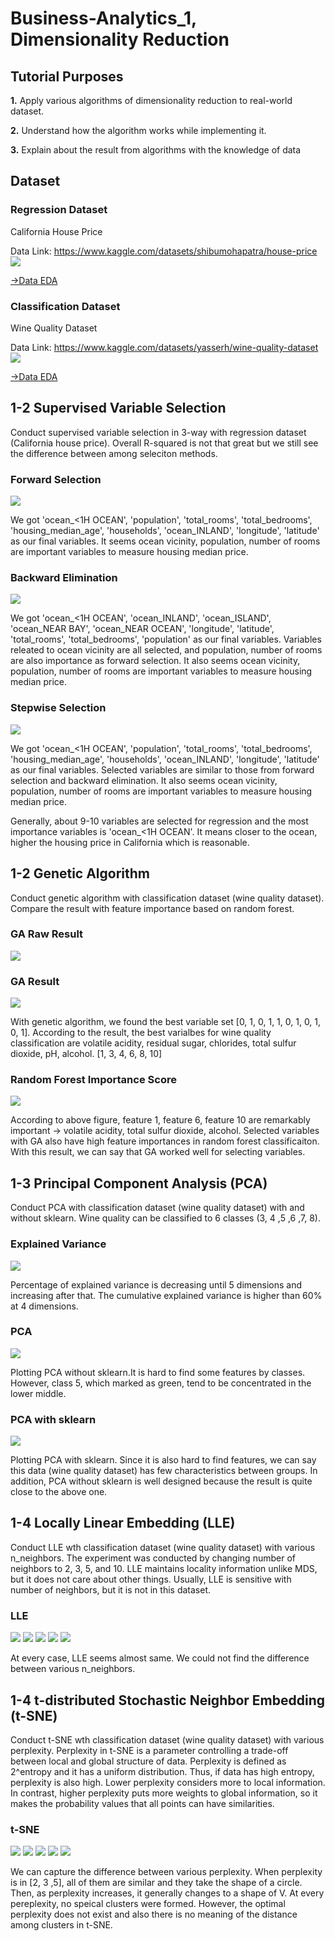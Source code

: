 # Business-Analytics_1, Dimensionality Reduction 
## Tutorial Purposes

**1.** Apply various algorithms of dimensionality reduction to real-world dataset. 

**2.** Understand how the algorithm works while implementing it.

**3.** Explain about the result from algorithms with the knowledge of data 

## Dataset 
### Regression Dataset

California House Price

Data Link: https://www.kaggle.com/datasets/shibumohapatra/house-price
![](https://github.com/goeunchae/Business-Analytics_1/blob/main/pics/EDA_housing_raw.PNG)

[->Data EDA](https://github.com/goeunchae/Business-Analytics_1/tree/main/EDA_housing.ipynb)


### Classification Dataset

Wine Quality Dataset

Data Link: https://www.kaggle.com/datasets/yasserh/wine-quality-dataset
![](https://github.com/goeunchae/Business-Analytics_1/blob/main/pics/EDA_wine_raw.PNG)

[->Data EDA](https://github.com/goeunchae/Business-Analytics_1/tree/main/EDA_wine.ipynb)

## 1-2 Supervised Variable Selection 

Conduct supervised variable selection in 3-way with regression dataset (California house price). 
Overall R-squared is not that great but we still see the difference between among seleciton methods.


### Forward Selection 
![](https://github.com/goeunchae/Business-Analytics_1/blob/main/pics/1_2_forward_selection.png)


We got 'ocean_<1H OCEAN', 'population', 'total_rooms', 'total_bedrooms', 'housing_median_age', 'households', 'ocean_INLAND', 'longitude', 'latitude' as our final variables. It seems ocean vicinity, population, number of rooms are important variables to measure housing median price. 

### Backward Elimination
![](https://github.com/goeunchae/Business-Analytics_1/blob/main/pics/1_2_backward_elimination.png)


We got 'ocean_<1H OCEAN', 'ocean_INLAND', 'ocean_ISLAND', 'ocean_NEAR BAY', 'ocean_NEAR OCEAN', 'longitude', 'latitude', 'total_rooms', 'total_bedrooms', 'population' as our final variables. Variables releated to ocean vicinity are all selected, and population, number of rooms are also importance as forward selection. It also seems ocean vicinity, population, number of rooms are important variables to measure housing median price. 


### Stepwise Selection
![](https://github.com/goeunchae/Business-Analytics_1/blob/main/pics/1_2_stepwise_selection.png)

We got 'ocean_<1H OCEAN', 'population', 'total_rooms', 'total_bedrooms', 'housing_median_age', 'households', 'ocean_INLAND', 'longitude', 'latitude' as our final variables. Selected variables are similar to those from forward selection and backward elimination. It also seems ocean vicinity, population, number of rooms are important variables to measure housing median price. 

Generally, about 9-10 variables are selected for regression and the most importance variables is 'ocean_<1H OCEAN'. It means closer to the ocean, higher the housing price in California which is reasonable. 


## 1-2 Genetic Algorithm

Conduct genetic algorithm with classification dataset (wine quality dataset). Compare the result with feature importance based on random forest. 


### GA Raw Result 
![](https://github.com/goeunchae/Business-Analytics_1/blob/main/pics/1_2_GA_results.PNG)

### GA Result 
![](https://github.com/goeunchae/Business-Analytics_1/blob/main/pics/1_2_GA_wine.PNG)

With genetic algorithm, we found the best variable set [0, 1, 0, 1, 1, 0, 1, 0, 1, 0, 1]. According to the result, the best varialbes for wine quality classification are volatile acidity, residual sugar, chlorides, total sulfur dioxide, pH, alcohol. [1, 3, 4, 6, 8, 10]

### Random Forest Importance Score 
![](https://github.com/goeunchae/Business-Analytics_1/blob/main/pics/1_2_feature_importance.png)

According to above figure, feature 1, feature 6, feature 10 are remarkably important -> volatile acidity, total sulfur dioxide, alcohol. 
Selected variables with GA also have high feature importances in random forest classificaiton. With this result, we can say that GA worked well for selecting variables. 

## 1-3 Principal Component Analysis (PCA) 

Conduct PCA with classification dataset (wine quality dataset) with and without sklearn. Wine quality can be classified to 6 classes (3, 4 ,5 ,6 ,7, 8).


### Explained Variance 
![](https://github.com/goeunchae/Business-Analytics_1/blob/main/pics/1_3_percentage_of_explained_variance.png)


Percentage of explained variance is decreasing until 5 dimensions and increasing after that. 
The cumulative explained variance is higher than 60% at 4 dimensions. 

### PCA 
![](https://github.com/goeunchae/Business-Analytics_1/blob/main/pics/1_3_pca_results.png)

Plotting PCA without sklearn.It is hard to find some features by classes. However, class 5, which marked as green, tend to be concentrated in the lower middle. 


### PCA with sklearn  
![](https://github.com/goeunchae/Business-Analytics_1/blob/main/pics/1_3_pca_sklearn.png)

Plotting PCA with sklearn. Since it is also hard to find features, we can say this data (wine quality dataset) has few characteristics between groups. In addition, PCA without sklearn is well designed because the result is quite close to the above one. 


## 1-4 Locally Linear Embedding (LLE) 

Conduct LLE wth classification dataset (wine quality dataset) with various n_neighbors. The experiment was conducted by changing number of neighbors to 2, 3, 5, and 10. LLE maintains locality information unlike MDS, but it does not care about other things. Usually, LLE is sensitive with number of neighbors, but it is not in this dataset. 

### LLE
![](https://github.com/goeunchae/Business-Analytics_1/blob/main/pics/1_4_LLE_results2.png)
![](https://github.com/goeunchae/Business-Analytics_1/blob/main/pics/1_4_LLE_results3.png)
![](https://github.com/goeunchae/Business-Analytics_1/blob/main/pics/1_4_LLE_results5.png)
![](https://github.com/goeunchae/Business-Analytics_1/blob/main/pics/1_4_LLE_results10.png)
![](https://github.com/goeunchae/Business-Analytics_1/blob/main/pics/1_4_LLE_results20.png)

At every case, LLE seems almost same. We could not find the difference between various n_neighbors. 

## 1-4 t-distributed Stochastic Neighbor Embedding (t-SNE)  

Conduct t-SNE wth classification dataset (wine quality dataset) with various perplexity. Perplexity in t-SNE is a parameter controlling a trade-off between local and global structure of data. Perplexity is defined as 2^entropy and it has a uniform distribution. Thus, if data has high entropy, perplexity is also high. Lower perplexity considers more to local information. In contrast, higher perplexity puts more weights to global information, so it makes the probability values that all points can have similarities. 

### t-SNE
![](https://github.com/goeunchae/Business-Analytics_1/blob/main/pics/1_4_t-SNE2.png)
![](https://github.com/goeunchae/Business-Analytics_1/blob/main/pics/1_4_t-SNE3.png)
![](https://github.com/goeunchae/Business-Analytics_1/blob/main/pics/1_4_t-SNE5.png)
![](https://github.com/goeunchae/Business-Analytics_1/blob/main/pics/1_4_t-SNE10.png)
![](https://github.com/goeunchae/Business-Analytics_1/blob/main/pics/1_4_t-SNE20.png)

We can capture the difference between various perplexity. When perplexity is in [2, 3 ,5], all of them are similar and they take the shape of a circle. Then, as perplexity increases, it generally changes to a shape of V. At every pereplexity, no speical clusters were formed. 
However, the optimal perplexity does not exist and also there is no meaning of the distance among clusters in t-SNE.

